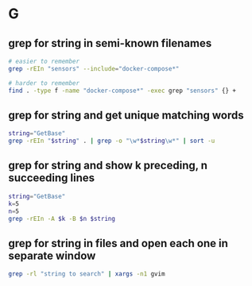 # G

## grep for string in semi-known filenames

```bash
# easier to remember
grep -rEIn "sensors" --include="docker-compose*"
```

```bash
# harder to remember
find . -type f -name "docker-compose*" -exec grep "sensors" {} +
```

## grep for string and get unique matching words

```bash
string="GetBase"
grep -rEIn "$string" . | grep -o "\w*$string\w*" | sort -u
```

## grep for string and show k preceding, n succeeding lines

```bash
string="GetBase"
k=5
n=5
grep -rEIn -A $k -B $n $string
```
## grep for string in files and open each one in separate window

```bash
grep -rl "string to search" | xargs -n1 gvim
```
